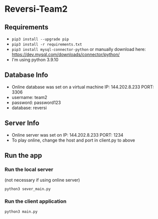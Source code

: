 # Reversi-Team2

## Requirements


* `pip3 install --upgrade pip`
* `pip3 install -r requirements.txt`
* `pip3 install mysql-connector-python`
  or manually download here: https://dev.mysql.com/downloads/connector/python/
* I'm using python 3.9.10


## Database Info

* Online database was set on a virtual machine IP: 144.202.8.233 PORT: 3306
* username: team2
* password: password123
* database: reversi

## Server Info

* Online server was set on IP: 144.202.8.233 PORT: 1234
* To play online, change the host and port in client.py to above

## Run the app

### Run the local server
(not necessary if using online server)

`python3 sever_main.py`

### Run the client application

`python3 main.py`
